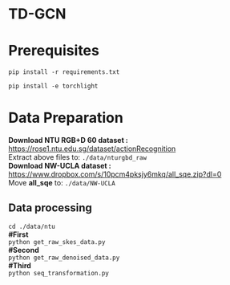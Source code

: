 # TD-GCN

# Prerequisites

```pip install -r requirements.txt```  <br />

```pip install -e torchlight```  <br />

# Data Preparation
**Download NTU RGB+D 60 dataset :** https://rose1.ntu.edu.sg/dataset/actionRecognition <br />
Extract above files to:  ```./data/nturgbd_raw``` <br />
**Download NW-UCLA dataset :** https://www.dropbox.com/s/10pcm4pksjy6mkq/all_sqe.zip?dl=0 <br />
Move  **all_sqe** to:  ```./data/NW-UCLA``` <br />

## Data processing
 ```cd ./data/ntu``` <br />
 **#First** <br />
 ```python get_raw_skes_data.py``` <br />
 **#Second** <br />
 ```python get_raw_denoised_data.py``` <br />
 **#Third** <br />
 ```python seq_transformation.py``` <br />
  

